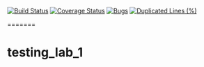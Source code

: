 [![Build Status](https://travis-ci.com/nikbelen/testing_lab_1.svg?branch=main)](https://travis-ci.com/nikbelen/testing_lab_1)
[![Coverage Status](https://coveralls.io/repos/github/nikbelen/testing_lab_1/badge.svg?branch=main)](https://coveralls.io/github/nikbelen/testing_lab_1?branch=main)
[![Bugs](https://sonarcloud.io/api/project_badges/measure?project=nikbelen_testing_lab_1&metric=bugs)](https://sonarcloud.io/dashboard?id=nikbelen_testing_lab_1)
[![Duplicated Lines (%)](https://sonarcloud.io/api/project_badges/measure?project=nikbelen_testing_lab_1&metric=duplicated_lines_density)](https://sonarcloud.io/dashboard?id=nikbelen_testing_lab_1)

=======
# testing_lab_1
